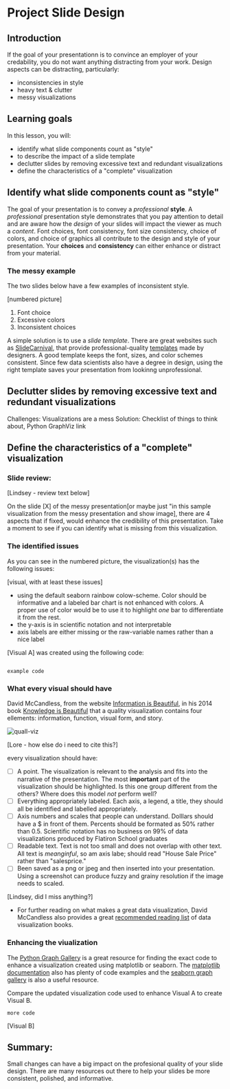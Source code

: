 # Project Slide Design

## Introduction

If the goal of your presentationn is to convince an employer of your credability, you do not want anything distracting from your work. Design aspects can be distracting, particularly:
- inconsistencies in style
- heavy text & clutter
- messy visualizations

## Learning goals

In this lesson, you will:
- identify what slide components count as "style"
- to describe the impact of a slide template
- declutter slides by removing excessive text and redundant visualizations
- define the characteristics of a "complete" visualization

## Identify what slide components count as "style"

The goal of your presentation is to convey a _professional_ **style**. A _professional_ presentation style demonstrates that you pay attention to detail and are aware how the _design_ of your slides will impact the viewer as much a _content_. Font choices, font consistency, font size consistency, choice of colors, and choice of graphics all contribute to the design and style of your presentation. Your **choices** and **consistency** can either enhance or distract from your material. 

### The messy example
The two slides below have a few examples of inconsistent style. 

[numbered picture]

1. Font choice
2. Excessive colors
3. Inconsistent choices

A simple solution is to use a _slide template_. There are great websites such as [SlideCarnival](https://www.slidescarnival.com/), that provide professional-quality [templates](https://www.slidescarnival.com/thaliard-free-presentation-template/2189) made by designers.  A good template keeps the font, sizes, and color schemes consistent. Since few data scientists also have a degree in design, using the right template saves your presentation from lookinng unprofessional.


## Declutter slides by removing excessive text and redundant visualizations
Challenges: Visualizations are a mess
Solution: Checklist of things to think about, Python GraphViz link

## Define the characteristics of a "complete" visualization

### Slide review:

[Lindsey - review text below]

On the slide [X] of the messy presentation[or maybe just "in this sample visualization from the messy presentation and show image], there are 4 aspects that if fixed, would enhance the credibility of this presentation. Take a moment to see if you can identify what is missing from this visualization.

### The identified issues

As you can see in the numbered picture, the visualization(s) has the following issues:

[visual, with at least these issues]

- using the default seaborn rainbow colow-scheme. Color should be informative and a labeled bar chart is not enhanced with colors. A  proper use of color would be to use it  to highlight *one* bar to differentiate it from the rest.
- the y-axis is in scientific notation and not interpretable
- axis labels are either missing or the raw-variable names rather than a nice label

[Visual A] was created using the following code:
```

example code
```

### What every visual should have

David McCandless, from the website [Information is Beautiful](https://www.informationisbeautiful.net/), in his 2014 book [Knowledge is Beautiful](https://informationisbeautiful.net/books/) that a quality visualization contains four ellements: information, function, visual form, and story.

![quall-viz](https://infobeautiful4.s3.amazonaws.com/2015/05/2552_What-Makes-a-Good-Infoviz-frame01.png)

[Lore - how else do i need to cite this?]

every visualization should have:

- [ ] A point. The visualization is relevant to the analysis and fits into the narrative of the presentation. The most **important** part of the visualization should be highlighted. Is this one group different from the others? Where does this model _not_ perform well?
- [ ] Everything appropriately labeled. Each axis, a legend, a title, they should all be identified and labelled appropriately.
- [ ] Axis numbers and scales that people can understand. Dolllars should have a $ in front of them. Percents should be formated as 50% rather than 0.5. Scientific notation has no business on 99% of data visualizations produced by Flatiron School graduates
- [ ] Readable text. Text is not too small and does not overlap with other text. All text is _meanginful_, so am axis labe; should read "House Sale Price" rather than "salesprice."
- [ ] Been saved as a png or jpeg and then inserted into your presentation. Using a screenshot can produce fuzzy and grainy resolution if the image needs to scaled.

[Lindsey, did I miss anything?]

* For further reading on what makes a great data visualization, David McCandless also provides a great [recommended reading list](https://informationisbeautiful.net/visualizations/dataviz-books/) of data visualization books.

### Enhancing the viualization

The [Python Graph Gallery](https://python-graph-gallery.com/) is a great resource for finding the exact code to enhance a visualization created using matplotlib or seaborn. The [matplotlib documentation](https://matplotlib.org/) also has plenty of code examples and the [seaborn graph gallery](https://seaborn.pydata.org/examples/index.html) is also a useful resource.

Compare the updated visualization code used to enhance Visual A to create Visual B.

```
more code
```
[Visual B]

## Summary:

Small changes can have a big impact on the profesional quality of your slide design. There are many resources out there to help your slides be more consistent, polished, and informative.

